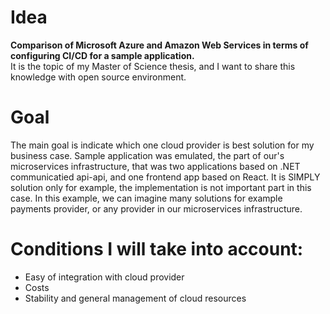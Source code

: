# Idea
 **Comparison of Microsoft Azure and Amazon Web Services in terms of configuring CI/CD for a sample application.** <br/>
 It is the topic of my Master of Science thesis, and I want to share this knowledge with open source environment.

# Goal
 The main goal is indicate which one cloud provider is best solution for my business case.
 Sample application was emulated, the part of our's microservices infrastructure, that was two applications based on .NET communicatied api-api, and one frontend app based on React.
 It is SIMPLY solution only for example, the implementation is not important part in this case. In this example, we can imagine many solutions for example payments provider, or    any provider in our microservices infrastructure.

# Conditions I will take into account:
* Easy of integration with cloud provider
* Costs
* Stability and general management of cloud resources
